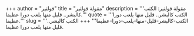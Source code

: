 +++
author = "فولتير"
title = "مقولة فولتير"
description = '''مقولة فولتير: الكتب كالبشر.. قليل منها يلعب دورا عظيما.'''
quote = '''الكتب كالبشر.. قليل منها يلعب دورا عظيما.'''
slug = '''الكتب-كالبشر-قليل-منها-يلعب-دورا-عظيما'''
+++
الكتب كالبشر.. قليل منها يلعب دورا عظيما.
